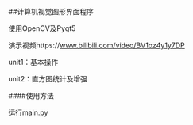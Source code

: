 ##计算机视觉图形界面程序

使用OpenCV及Pyqt5

演示视频https://www.bilibili.com/video/BV1oz4y1y7DP



unit1：基本操作

unit2：直方图统计及增强



####使用方法

运行main.py





